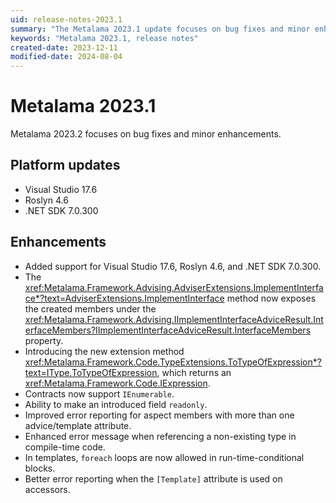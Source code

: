 ```yaml
---
uid: release-notes-2023.1
summary: "The Metalama 2023.1 update focuses on bug fixes and minor enhancements, including improved support for Visual Studio 17.6, Roslyn 4.6, and .NET SDK 7.0.300, and better error reporting."
keywords: "Metalama 2023.1, release notes"
created-date: 2023-12-11
modified-date: 2024-08-04
---
```


# Metalama 2023.1

Metalama 2023.2 focuses on bug fixes and minor enhancements.

## Platform updates

* Visual Studio 17.6
* Roslyn 4.6
* .NET SDK 7.0.300

## Enhancements

- Added support for Visual Studio 17.6, Roslyn 4.6, and .NET SDK 7.0.300.
- The <xref:Metalama.Framework.Advising.AdviserExtensions.ImplementInterface*?text=AdviserExtensions.ImplementInterface> method now exposes the created members under the <xref:Metalama.Framework.Advising.IImplementInterfaceAdviceResult.InterfaceMembers?IImplementInterfaceAdviceResult.InterfaceMembers> property.
- Introducing the new extension method <xref:Metalama.Framework.Code.TypeExtensions.ToTypeOfExpression*?text=IType.ToTypeOfExpression>, which returns an <xref:Metalama.Framework.Code.IExpression>.
- Contracts now support `IEnumerable`.
- Ability to make an introduced field `readonly`.
- Improved error reporting for aspect members with more than one advice/template attribute.
- Enhanced error message when referencing a non-existing type in compile-time code.
- In templates, `foreach` loops are now allowed in run-time-conditional blocks.
- Better error reporting when the `[Template]` attribute is used on accessors.


